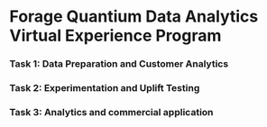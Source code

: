 # Forage Quantium Data Analytics Virtual Experience Program


### Task 1: Data Preparation and Customer Analytics

### Task 2: Experimentation and Uplift Testing

### Task 3: Analytics and commercial application


  


